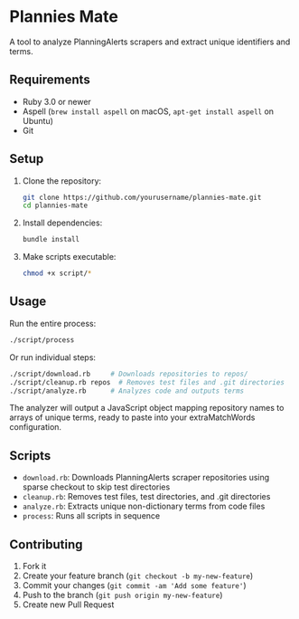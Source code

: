 # Plannies Mate

A tool to analyze PlanningAlerts scrapers and extract unique identifiers and terms.

## Requirements

- Ruby 3.0 or newer
- Aspell (`brew install aspell` on macOS, `apt-get install aspell` on Ubuntu)
- Git

## Setup

1. Clone the repository:
   ```bash
   git clone https://github.com/yourusername/plannies-mate.git
   cd plannies-mate
   ```

2. Install dependencies:
   ```bash
   bundle install
   ```

3. Make scripts executable:
   ```bash
   chmod +x script/*
   ```

## Usage

Run the entire process:
```bash
./script/process
```

Or run individual steps:
```bash
./script/download.rb     # Downloads repositories to repos/
./script/cleanup.rb repos  # Removes test files and .git directories
./script/analyze.rb      # Analyzes code and outputs terms
```

The analyzer will output a JavaScript object mapping repository names to arrays of unique terms, ready to paste into your extraMatchWords configuration.

## Scripts

- `download.rb`: Downloads PlanningAlerts scraper repositories using sparse checkout to skip test directories
- `cleanup.rb`: Removes test files, test directories, and .git directories
- `analyze.rb`: Extracts unique non-dictionary terms from code files
- `process`: Runs all scripts in sequence

## Contributing

1. Fork it
2. Create your feature branch (`git checkout -b my-new-feature`)
3. Commit your changes (`git commit -am 'Add some feature'`)
4. Push to the branch (`git push origin my-new-feature`)
5. Create new Pull Request
